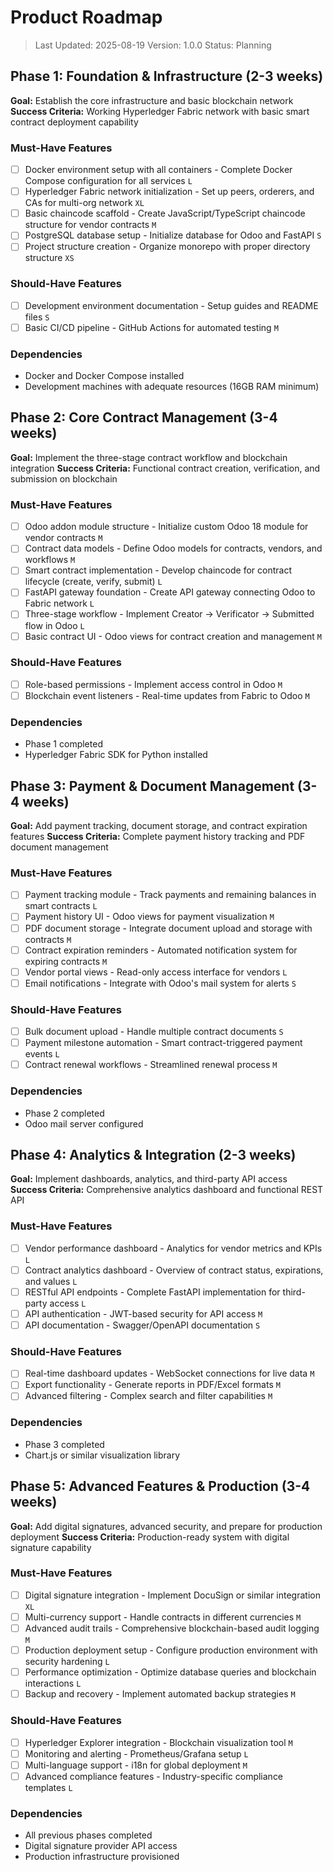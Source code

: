 # Product Roadmap

> Last Updated: 2025-08-19
> Version: 1.0.0
> Status: Planning

## Phase 1: Foundation & Infrastructure (2-3 weeks)

**Goal:** Establish the core infrastructure and basic blockchain network
**Success Criteria:** Working Hyperledger Fabric network with basic smart contract deployment capability

### Must-Have Features

- [ ] Docker environment setup with all containers - Complete Docker Compose configuration for all services `L`
- [ ] Hyperledger Fabric network initialization - Set up peers, orderers, and CAs for multi-org network `XL`
- [ ] Basic chaincode scaffold - Create JavaScript/TypeScript chaincode structure for vendor contracts `M`
- [ ] PostgreSQL database setup - Initialize database for Odoo and FastAPI `S`
- [ ] Project structure creation - Organize monorepo with proper directory structure `XS`

### Should-Have Features

- [ ] Development environment documentation - Setup guides and README files `S`
- [ ] Basic CI/CD pipeline - GitHub Actions for automated testing `M`

### Dependencies

- Docker and Docker Compose installed
- Development machines with adequate resources (16GB RAM minimum)

## Phase 2: Core Contract Management (3-4 weeks)

**Goal:** Implement the three-stage contract workflow and blockchain integration
**Success Criteria:** Functional contract creation, verification, and submission on blockchain

### Must-Have Features

- [ ] Odoo addon module structure - Initialize custom Odoo 18 module for vendor contracts `M`
- [ ] Contract data models - Define Odoo models for contracts, vendors, and workflows `M`
- [ ] Smart contract implementation - Develop chaincode for contract lifecycle (create, verify, submit) `L`
- [ ] FastAPI gateway foundation - Create API gateway connecting Odoo to Fabric network `L`
- [ ] Three-stage workflow - Implement Creator → Verificator → Submitted flow in Odoo `L`
- [ ] Basic contract UI - Odoo views for contract creation and management `M`

### Should-Have Features

- [ ] Role-based permissions - Implement access control in Odoo `M`
- [ ] Blockchain event listeners - Real-time updates from Fabric to Odoo `M`

### Dependencies

- Phase 1 completed
- Hyperledger Fabric SDK for Python installed

## Phase 3: Payment & Document Management (3-4 weeks)

**Goal:** Add payment tracking, document storage, and contract expiration features
**Success Criteria:** Complete payment history tracking and PDF document management

### Must-Have Features

- [ ] Payment tracking module - Track payments and remaining balances in smart contracts `L`
- [ ] Payment history UI - Odoo views for payment visualization `M`
- [ ] PDF document storage - Integrate document upload and storage with contracts `M`
- [ ] Contract expiration reminders - Automated notification system for expiring contracts `M`
- [ ] Vendor portal views - Read-only access interface for vendors `L`
- [ ] Email notifications - Integrate with Odoo's mail system for alerts `S`

### Should-Have Features

- [ ] Bulk document upload - Handle multiple contract documents `S`
- [ ] Payment milestone automation - Smart contract-triggered payment events `L`
- [ ] Contract renewal workflows - Streamlined renewal process `M`

### Dependencies

- Phase 2 completed
- Odoo mail server configured

## Phase 4: Analytics & Integration (2-3 weeks)

**Goal:** Implement dashboards, analytics, and third-party API access
**Success Criteria:** Comprehensive analytics dashboard and functional REST API

### Must-Have Features

- [ ] Vendor performance dashboard - Analytics for vendor metrics and KPIs `L`
- [ ] Contract analytics dashboard - Overview of contract status, expirations, and values `L`
- [ ] RESTful API endpoints - Complete FastAPI implementation for third-party access `L`
- [ ] API authentication - JWT-based security for API access `M`
- [ ] API documentation - Swagger/OpenAPI documentation `S`

### Should-Have Features

- [ ] Real-time dashboard updates - WebSocket connections for live data `M`
- [ ] Export functionality - Generate reports in PDF/Excel formats `M`
- [ ] Advanced filtering - Complex search and filter capabilities `M`

### Dependencies

- Phase 3 completed
- Chart.js or similar visualization library

## Phase 5: Advanced Features & Production (3-4 weeks)

**Goal:** Add digital signatures, advanced security, and prepare for production deployment
**Success Criteria:** Production-ready system with digital signature capability

### Must-Have Features

- [ ] Digital signature integration - Implement DocuSign or similar integration `XL`
- [ ] Multi-currency support - Handle contracts in different currencies `M`
- [ ] Advanced audit trails - Comprehensive blockchain-based audit logging `M`
- [ ] Production deployment setup - Configure production environment with security hardening `L`
- [ ] Performance optimization - Optimize database queries and blockchain interactions `L`
- [ ] Backup and recovery - Implement automated backup strategies `M`

### Should-Have Features

- [ ] Hyperledger Explorer integration - Blockchain visualization tool `M`
- [ ] Monitoring and alerting - Prometheus/Grafana setup `L`
- [ ] Multi-language support - i18n for global deployment `M`
- [ ] Advanced compliance features - Industry-specific compliance templates `L`

### Dependencies

- All previous phases completed
- Digital signature provider API access
- Production infrastructure provisioned